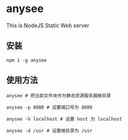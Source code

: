 # anysee

This is NodeJS Static Web server

## 安装

```
npm i -g anysee
```

## 使用方法

```
anysee # 把当前文件夹作为静态资源服务器根目录

anysee -p 8080 # 设置端口号为 8080

anysee -h localhost # 设置 host 为 localhost

anysee -d /usr # 设置根目录为 /usr
```
